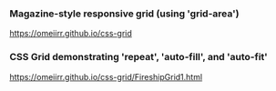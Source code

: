 ### Magazine-style responsive grid (using 'grid-area')
https://omeiirr.github.io/css-grid

### CSS Grid demonstrating 'repeat', 'auto-fill', and 'auto-fit' 
https://omeiirr.github.io/css-grid/FireshipGrid1.html
